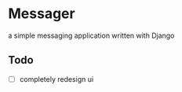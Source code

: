 # Messager
a simple messaging application written with Django

## Todo
- [ ] completely redesign ui
